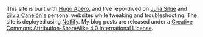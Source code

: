 This site is built with [Hugo Apéro](https://hugo-apero-docs.netlify.app/), and I've repo-dived on [Julia Silge](juliasilge.com) and [Silvia Canelón's](https://www.silviacanelon.com/) personal websites while tweaking and troubleshooting. The site is deployed using [Netlify](https://www.netlify.com/). My blog posts are released under a [Creative Commons Attribution-ShareAlike 4.0 International License](https://creativecommons.org/licenses/by-sa/4.0/).

